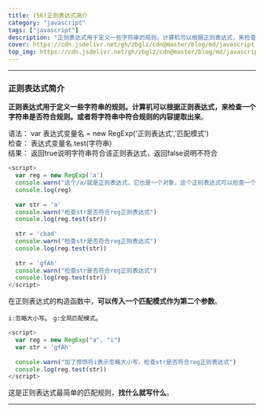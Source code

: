 ```yaml
---
title: (56)正则表达式简介
category: "javascript"
tags: ["javascript"]
description: "正则表达式用于定义一些字符串的规则。计算机可以根据正则表达式，来检查一个字符串是否符合规则。"
cover: https://cdn.jsdelivr.net/gh/zbglz/cdn@master/blog/md/javascript.svg
top_img: https://cdn.jsdelivr.net/gh/zbglz/cdn@master/blog/md/javascript.svg
---
```


***

### 正则表达式简介

**正则表达式用于定义一些字符串的规则。计算机可以根据正则表达式，来检查一个字符串是否符合规则。或者将字符串中符合规则的内容提取出来**。

语法： var 表达式变量名 = new RegExp('正则表达式','匹配模式')  
检查： 表达式变量名.test(字符串)  
结果： 返回true说明字符串符合该正则表达式，返回false说明不符合  

```js js
<script>
  var reg = new RegExp('a')
  console.warn("这个/a/就是正则表达式，它也是一个对象，这个正则表达式可以检查一个字符串是否有a，且严格区分大小写。")
  console.log(reg)
  
  var str = 'a'
  console.warn("检查str是否符合reg正则表达式")
  console.log(reg.test(str))
  
  str = 'cbad'
  console.warn("检查str是否符合reg正则表达式")
  console.log(reg.test(str))
  
  str = 'gfAh'
  console.warn("检查str是否符合reg正则表达式")
  console.log(reg.test(str))
</script>
```

在正则表达式的构造函数中，**可以传入一个匹配模式作为第二个参数**。

`i:忽略大小写`。
`g:全局匹配模式`。


```js js
<script>
  var reg = new RegExp("a", "i")
  var str = 'gfAh'
  
  console.warn("加了修饰符i表示忽略大小写，检查str是否符合reg正则表达式")
  console.log(reg.test(str))
</script>
```

这是正则表达式最简单的匹配规则，**找什么就写什么**。


***